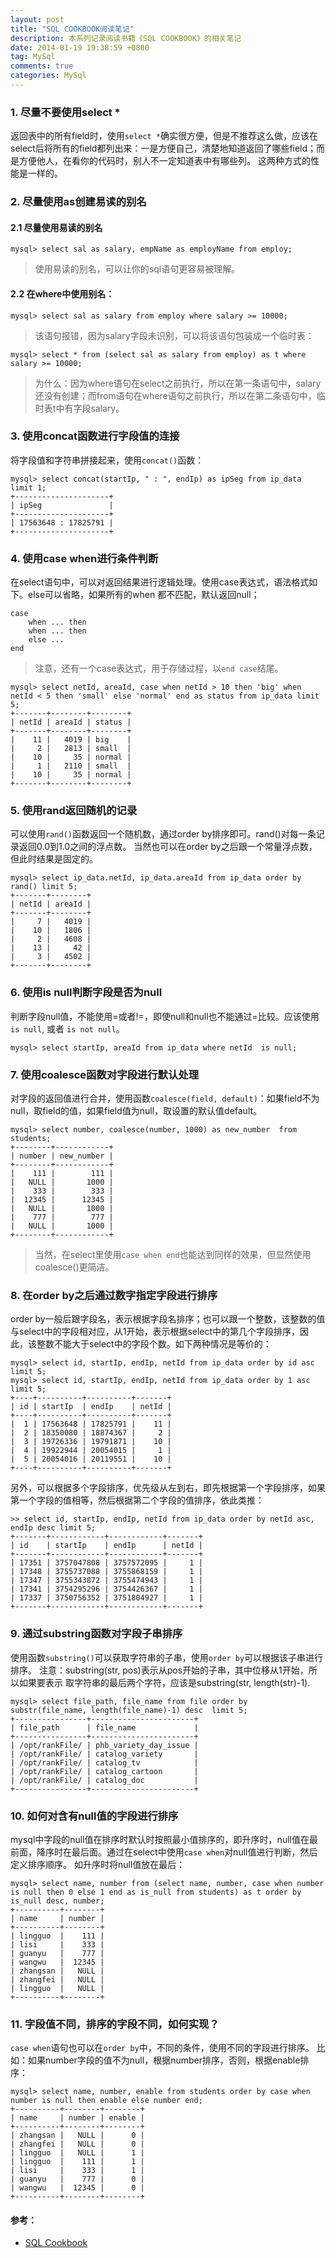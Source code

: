 ```yaml
---
layout: post
title: "SQL COOKBOOK阅读笔记"
description: 本系列记录阅读书籍《SQL COOKBOOK》的相关笔记
date: 2014-01-19 19:38:59 +0800
tag: MySql
comments: true
categories: MySql
---
```


### 1. 尽量不要使用select *

返回表中的所有field时，使用`select *`确实很方便，但是不推荐这么做，应该在select后将所有的field都列出来：一是方便自己，清楚地知道返回了哪些field；而是方便他人，在看你的代码时，别人不一定知道表中有哪些列。
这两种方式的性能是一样的。

### 2. 尽量使用as创建易读的别名

#### 2.1 尽量使用易读的别名

    mysql> select sal as salary, empName as employName from employ;

> 使用易读的别名，可以让你的sql语句更容易被理解。

#### 2.2 在where中使用别名：

    mysql> select sal as salary from employ where salary >= 10000;

> 该语句报错，因为salary字段未识别，可以将该语句包装成一个临时表：

    mysql> select * from (select sal as salary from employ) as t where salary >= 10000;

> 为什么：因为where语句在select之前执行，所以在第一条语句中，salary还没有创建；而from语句在where语句之前执行，所以在第二条语句中，临时表t中有字段salary。


### 3. 使用concat函数进行字段值的连接

将字段值和字符串拼接起来，使用`concat()`函数：

    mysql> select concat(startIp, " : ", endIp) as ipSeg from ip_data limit 1;
	+---------------------+
	| ipSeg               |
	+---------------------+
	| 17563648 : 17825791 | 
	+---------------------+

### 4. 使用case when进行条件判断

在select语句中，可以对返回结果进行逻辑处理。使用case表达式，语法格式如下。else可以省略，如果所有的when
都不匹配，默认返回null；

	case
		when ... then
		when ... then
		else ...
	end
> 注意，还有一个case表达式，用于存储过程，以`end case`结尾。

    mysql> select netId, areaId, case when netId > 10 then 'big' when netId < 5 then 'small' else 'normal' end as status from ip_data limit 5;
	+-------+--------+--------+
	| netId | areaId | status |
	+-------+--------+--------+
	|    11 |   4019 | big    | 
	|     2 |   2813 | small  | 
	|    10 |     35 | normal | 
	|     1 |   2110 | small  | 
	|    10 |     35 | normal | 
	+-------+--------+--------+

### 5. 使用rand返回随机的记录

可以使用`rand()`函数返回一个随机数，通过order by排序即可。rand()对每一条记录返回0.0到1.0之间的浮点数。
当然也可以在order by之后跟一个常量浮点数，但此时结果是固定的。

    mysql> select ip_data.netId, ip_data.areaId from ip_data order by rand() limit 5;
	+-------+--------+
	| netId | areaId |
	+-------+--------+
	|     7 |   4019 | 
	|    10 |   1806 | 
	|     2 |   4608 | 
	|    13 |     42 | 
	|     3 |   4502 | 
	+-------+--------+

### 6. 使用is null判断字段是否为null

判断字段null值，不能使用=或者!=，即使null和null也不能通过=比较。应该使用 `is null`, 或者 `is not null`。
    
    mysql> select startIp, areaId from ip_data where netId  is null;
    
### 7. 使用coalesce函数对字段进行默认处理

对字段的返回值进行合并，使用函数`coalesce(field, default)`：如果field不为null，取field的值，如果field值为null，取设置的默认值default。

	mysql> select number, coalesce(number, 1000) as new_number  from students;
	+--------+------------+
	| number | new_number |
	+--------+------------+
	|    111 |        111 | 
	|   NULL |       1000 | 
	|    333 |        333 | 
	|  12345 |      12345 | 
	|   NULL |       1000 | 
	|    777 |        777 | 
	|   NULL |       1000 | 
	+--------+------------+
> 当然，在select里使用`case when end`也能达到同样的效果，但显然使用coalesce()更简洁。

### 8. 在order by之后通过数字指定字段进行排序

order by一般后跟字段名，表示根据字段名排序；也可以跟一个整数，该整数的值与select中的字段相对应，从1开始，表示根据select中的第几个字段排序，因此，该整数不能大于select中的字段个数。如下两种情况是等价的：

    mysql> select id, startIp, endIp, netId from ip_data order by id asc limit 5; 
    mysql> select id, startIp, endIp, netId from ip_data order by 1 asc limit 5;
	+----+----------+----------+-------+
	| id | startIp  | endIp    | netId |
	+----+----------+----------+-------+
	|  1 | 17563648 | 17825791 |    11 | 
	|  2 | 18350080 | 18874367 |     2 | 
	|  3 | 19726336 | 19791871 |    10 | 
	|  4 | 19922944 | 20054015 |     1 | 
	|  5 | 20054016 | 20119551 |    10 | 
	+----+----------+----------+-------+

另外，可以根据多个字段排序，优先级从左到右，即先根据第一个字段排序，如果第一个字段的值相等，然后根据第二个字段的值排序，依此类推：

    >> select id, startIp, endIp, netId from ip_data order by netId asc, endIp desc limit 5;
	+-------+------------+------------+-------+
	| id    | startIp    | endIp      | netId |
	+-------+------------+------------+-------+
	| 17351 | 3757047808 | 3757572095 |     1 | 
	| 17348 | 3755737088 | 3755868159 |     1 | 
	| 17347 | 3755343872 | 3755474943 |     1 | 
	| 17341 | 3754295296 | 3754426367 |     1 | 
	| 17337 | 3750756352 | 3751804927 |     1 | 
	+-------+------------+------------+-------+

### 9. 通过substring函数对字段子串排序

使用函数`substring()`可以获取字符串的子串，使用`order by`可以根据该子串进行排序。
注意：substring(str, pos)表示从pos开始的子串，其中位移从1开始，所以如果要表示
取字符串的最后两个字符，应该是substring(str, length(str)-1).

	mysql> select file_path, file_name from file order by substr(file_name, length(file_name)-1) desc  limit 5;
	+----------------+-----------------------+
	| file_path      | file_name             |
	+----------------+-----------------------+
	| /opt/rankFile/ | phb_variety_day_issue | 
	| /opt/rankFile/ | catalog_variety       | 
	| /opt/rankFile/ | catalog_tv            | 
	| /opt/rankFile/ | catalog_cartoon       | 
	| /opt/rankFile/ | catalog_doc           | 
	+----------------+-----------------------+

### 10. 如何对含有null值的字段进行排序

mysql中字段的null值在排序时默认时按照最小值排序的，即升序时，null值在最前面，降序时在最后面。通过在select中使用`case when`对null值进行判断，然后定义排序顺序。
如升序时将null值放在最后：

	mysql> select name, number from (select name, number, case when number is null then 0 else 1 end as is_null from students) as t order by is_null desc, number;
	+----------+--------+
	| name     | number |
	+----------+--------+
	| lingguo  |    111 | 
	| lisi     |    333 | 
	| guanyu   |    777 | 
	| wangwu   |  12345 | 
	| zhangsan |   NULL | 
	| zhangfei |   NULL | 
	| lingguo  |   NULL | 
	+----------+--------+
    
### 11. 字段值不同，排序的字段不同，如何实现？

`case when`语句也可以在`order by`中，不同的条件，使用不同的字段进行排序。
比如：如果number字段的值不为null，根据number排序，否则，根据enable排序：

	mysql> select name, number, enable from students order by case when number is null then enable else number end;
	+----------+--------+--------+
	| name     | number | enable |
	+----------+--------+--------+
	| zhangsan |   NULL |      0 | 
	| zhangfei |   NULL |      0 | 
	| lingguo  |   NULL |      1 | 
	| lingguo  |    111 |      1 | 
	| lisi     |    333 |      1 | 
	| guanyu   |    777 |      0 | 
	| wangwu   |  12345 |      0 | 
	+----------+--------+--------+

#### 参考：

+ [SQL Cookbook](http://book.douban.com/subject/1840666/)

